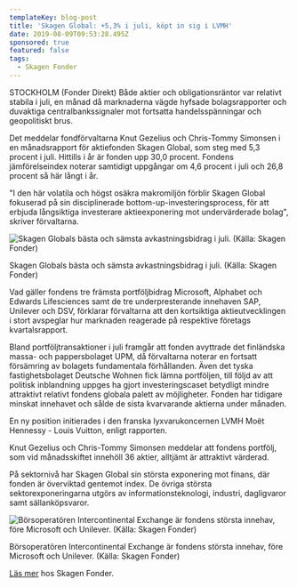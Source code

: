 ```yaml
---
templateKey: blog-post
title: 'Skagen Global: +5,3% i juli, köpt in sig i LVMH'
date: 2019-08-09T09:53:28.495Z
sponsored: true
featured: false
tags:
  - Skagen Fonder
---
```

STOCKHOLM (Fonder Direkt) Både aktier och obligationsräntor var relativt stabila i juli, en månad då marknaderna vägde hyfsade bolagsrapporter och duvaktiga centralbankssignaler mot fortsatta handelsspänningar och geopolitiskt brus.



Det meddelar fondförvaltarna Knut Gezelius och Chris-Tommy Simonsen i en månadsrapport för aktiefonden Skagen Global, som steg med 5,3 procent i juli. Hittills i år är fonden upp 30,0 procent. Fondens jämförelseindex noterar samtidigt uppgångar om 4,6 procent i juli och 26,8 procent så här långt i år.



"I den här volatila och högst osäkra makromiljön förblir Skagen Global fokuserad på sin disciplinerade bottom-up-investeringsprocess, för att erbjuda långsiktiga investerare aktieexponering mot undervärderade bolag", skriver förvaltarna.

![Skagen Globals bästa och sämsta avkastningsbidrag i juli. (Källa: Skagen Fonder)](/img/skagen9aug3.png)

<span class="image-caption">Skagen Globals bästa och sämsta avkastningsbidrag i juli. (Källa: Skagen Fonder)</span>

Vad gäller fondens tre främsta portföljbidrag Microsoft, Alphabet och Edwards Lifesciences samt de tre underpresterande innehaven SAP, Unilever och DSV, förklarar förvaltarna att den kortsiktiga aktieutvecklingen i stort avspeglar hur marknaden reagerade på respektive företags kvartalsrapport.



Bland portföljtransaktioner i juli framgår att fonden avyttrade det finländska massa- och pappersbolaget UPM, då förvaltarna noterar en fortsatt försämring av bolagets fundamentala förhållanden. Även det tyska fastighetsbolaget Deutsche Wohnen fick lämna portföljen, till följd av att politisk inblandning uppges ha gjort investeringscaset betydligt mindre attraktivt relativt fondens globala palett av möjligheter. Fonden har tidigare minskat innehavet och sålde de sista kvarvarande aktierna under månaden.



En ny position initierades i den franska lyxvarukoncernen LVMH Moët Hennessy - Louis Vuitton, enligt rapporten.



Knut Gezelius och Chris-Tommy Simonsen meddelar att fondens portfölj, som vid månadsskiftet innehöll 36 aktier, alltjämt är attraktivt värderad.



På sektornivå har Skagen Global sin största exponering mot finans, där fonden är överviktad gentemot index. De övriga största sektorexponeringarna utgörs av informationsteknologi, industri, dagligvaror samt sällanköpsvaror.

![Börsoperatören Intercontinental Exchange är fondens största innehav, före Microsoft och Unilever. (Källa: Skagen Fonder)](/img/skagen9aug4.png)

<span class="image-caption">Börsoperatören Intercontinental Exchange är fondens största innehav, före Microsoft och Unilever. (Källa: Skagen Fonder)</span>

[Läs mer](https://www.skagenfonder.se/) hos Skagen Fonder.
